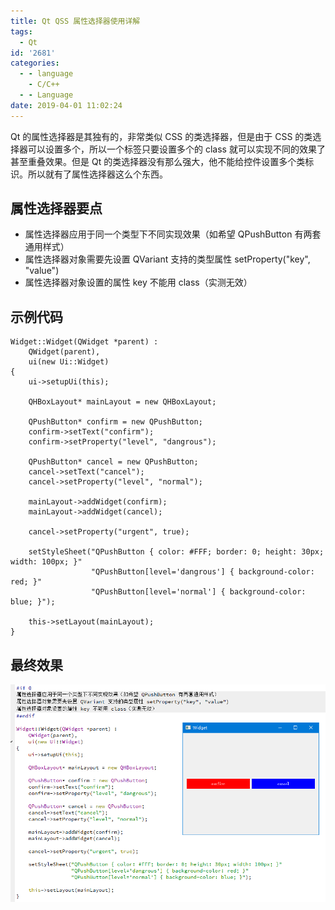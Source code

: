 ```yaml
---
title: Qt QSS 属性选择器使用详解
tags:
  - Qt
id: '2681'
categories:
  - - language
    - C/C++
  - - Language
date: 2019-04-01 11:02:24
---
```


Qt 的属性选择器是其独有的，非常类似 CSS 的类选择器，但是由于 CSS 的类选择器可以设置多个，所以一个标签只要设置多个的 class 就可以实现不同的效果了甚至重叠效果。但是 Qt 的类选择器没有那么强大，他不能给控件设置多个类标识。所以就有了属性选择器这么个东西。
<!-- more -->
## 属性选择器要点

*   属性选择器应用于同一个类型下不同实现效果（如希望 QPushButton 有两套通用样式）
*   属性选择器对象需要先设置 QVariant 支持的类型属性 setProperty("key", "value")
*   属性选择器对象设置的属性 key 不能用 class（实测无效）

## 示例代码

```
Widget::Widget(QWidget *parent) :
    QWidget(parent),
    ui(new Ui::Widget)
{
    ui->setupUi(this);

    QHBoxLayout* mainLayout = new QHBoxLayout;

    QPushButton* confirm = new QPushButton;
    confirm->setText("confirm");
    confirm->setProperty("level", "dangrous");

    QPushButton* cancel = new QPushButton;
    cancel->setText("cancel");
    cancel->setProperty("level", "normal");

    mainLayout->addWidget(confirm);
    mainLayout->addWidget(cancel);

    cancel->setProperty("urgent", true);

    setStyleSheet("QPushButton { color: #FFF; border: 0; height: 30px; width: 100px; }"
                  "QPushButton[level='dangrous'] { background-color: red; }"
                  "QPushButton[level='normal'] { background-color: blue; }");

    this->setLayout(mainLayout);
}
```

## 最终效果

[![](/images/2019/04/2019-04-01_10-57-17.png)](/images/2019/04/2019-04-01_10-57-17.png)
